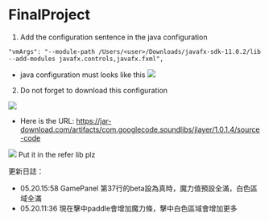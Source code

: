 # FinalProject
1. Add the configuration sentence in the java configuration

```
"vmArgs": "--module-path /Users/<user>/Downloads/javafx-sdk-11.0.2/lib --add-modules javafx.controls,javafx.fxml",
```


 * java configuration must looks like this
![](https://i.imgur.com/sfXtJg8.png)

2. Do not forget to download this configuration

![](https://i.imgur.com/YY2UGRA.png)

 * Here is the URL:
https://jar-download.com/artifacts/com.googlecode.soundlibs/jlayer/1.0.1.4/source-code

![](https://i.imgur.com/7xCGvRb.png)
Put it in the refer lib plz



更新日誌：
* 05.20.15:58 GamePanel 第37行的beta設為真時，魔力值預設全滿，白色區域全滿
* 05.20.11:36 現在擊中paddle會增加魔力條，擊中白色區域會增加更多
